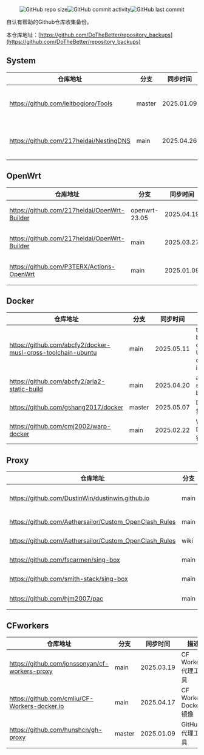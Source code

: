 
<p align="center">
<img alt="GitHub repo size" src="https://img.shields.io/github/repo-size/DoTheBetter/repository_backups"><img alt="GitHub commit activity" src="https://img.shields.io/github/commit-activity/m/DoTheBetter/repository_backups"><img alt="GitHub last commit" src="https://img.shields.io/github/last-commit/DoTheBetter/repository_backups">
</p>
自认有帮助的Github仓库收集备份。

本仓库地址：[https://github.com/DoTheBetter/repository_backups](https://github.com/DoTheBetter/repository_backups)


## System
| 仓库地址 | 分支 | 同步时间 | 描述 |
| -------- | ---- | -------- | -------- |
| https://github.com/leitbogioro/Tools | master | 2025.01.09 | DD重装Linux系统 |
| https://github.com/217heidai/NestingDNS | main | 2025.04.26 | DNS三合一Docker镜像 |

## OpenWrt
| 仓库地址 | 分支 | 同步时间 | 描述 |
| -------- | ---- | -------- | -------- |
| https://github.com/217heidai/OpenWrt-Builder | openwrt-23.05 | 2025.04.19 | OpenWrt在线构建工具 |
| https://github.com/217heidai/OpenWrt-Builder | main | 2025.03.27 | OpenWrt在线构建工具 |
| https://github.com/P3TERX/Actions-OpenWrt | main | 2025.01.09 | OpenWrt在线构建工具 |

## Docker
| 仓库地址 | 分支 | 同步时间 | 描述 |
| -------- | ---- | -------- | -------- |
| https://github.com/abcfy2/docker-musl-cross-toolchain-ubuntu | main | 2025.05.11 | toolchain based on Ubuntu docker image |
| https://github.com/abcfy2/aria2-static-build | main | 2025.04.20 | aria2-static-build |
| https://github.com/gshang2017/docker | master | 2025.05.07 | Docker集合 |
| https://github.com/cmj2002/warp-docker | main | 2025.02.22 | Warp Docker镜像 |

## Proxy
| 仓库地址 | 分支 | 同步时间 | 描述 |
| -------- | ---- | -------- | -------- |
| https://github.com/DustinWin/dustinwin.github.io | main | 2025.05.01 | mihomo和sing-box教程合集 |
| https://github.com/Aethersailor/Custom_OpenClash_Rules | main | 2025.05.08 | OpenClash自定义 |
| https://github.com/Aethersailor/Custom_OpenClash_Rules | wiki | 2025.05.11 | OpenClash自定义Wiki |
| https://github.com/fscarmen/sing-box | main | 2025.05.12 | Sing-box代理工具 |
| https://github.com/smith-stack/sing-box | main | 2025.05.10 | Sing-box代理工具 |
| https://github.com/hjm2007/pac | main | 2025.01.09 | PAC代理工具 |

## CFworkers
| 仓库地址 | 分支 | 同步时间 | 描述 |
| -------- | ---- | -------- | -------- |
| https://github.com/jonssonyan/cf-workers-proxy | main | 2025.03.19 | CF Workers代理工具 |
| https://github.com/cmliu/CF-Workers-docker.io | main | 2025.04.17 | CF Workers Docker镜像 |
| https://github.com/hunshcn/gh-proxy | master | 2025.01.09 | GitHub代理工具 |
